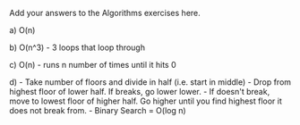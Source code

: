 Add your answers to the Algorithms exercises here. 

a) O(n)

b) O(n^3) - 3 loops that loop through

c) O(n) - runs n number of times until it hits 0


d)  - Take number of floors and divide in half (i.e.    start in middle)
    - Drop from highest floor of lower half. If breaks, go lower lower. 
    - If doesn't break, move to lowest floor of higher half. Go higher until you find highest floor it does not break from.
    - Binary Search = O(log n)